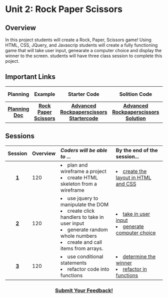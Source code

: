 # Unit 2: Rock Paper Scissors


## Overview
In this project students will create a Rock, Paper, Scissors game! Using HTML, CSS, JQuery, and Javascrip students will create a fully functioning game that will take user input, genearate a computer choice and display the winner to the screen. students will have three class session to complete this poject.

## Important Links

| Planning  | Example  |  Starter Code | Solition Code  |  Extra Resources |
|:-------:|:-------:|:-------:|:-------:|:-------:|
| [**Planning Doc**](https://drive.google.com/open?id=1dddAl5l-A1l0gA-oGxpcCFmlxRJzB7il39QEqmAm2Bs) |[**Rock Paper Scissors**](https://ScriptEdcurriculum.github.io/advanced_rockpaperscissors_solution)| [**Advanced Rockpaperscissors Startercode**](https://github.com/ScriptEdcurriculum/advanced_rockpaperscissors_startercode) | [**Advanced Rockpaperscissors Solution**](https://github.com/ScriptEdcurriculum/advanced_rockpaperscissors_solution)|[**Wiki**](https://github.com/ScriptEdcurriculum/curriculum2016/wiki/foundationsCourse#unit-9-conditionals-variables--strings)|

## Sessions 
|Session|Overview|*Coders will be able to ...*|By the end of the session...|
|:-------:|-------|:-------|:-------|
|[**1**](https://docs.google.com/presentation/d/1ZktWplvZWdjnDF2dpS6sj14J1MHnG9P4AymCSCgWR-U/edit#slide=id.g1d0118cf2a_0_406)|120| <li> plan and wireframe a project</li>  <li> create HTML skeleton from a wireframe</li>| <li>[create the layout in HTML and CSS](https://github.com/ScriptEdcurriculum/advanced_rockpaperscissors_solution/tree/step-01/index.html)</li>|
|[**2**](https://docs.google.com/presentation/d/1ZktWplvZWdjnDF2dpS6sj14J1MHnG9P4AymCSCgWR-U/edit#slide=id.g1f4c7fca2c_3_463)|120| <li> use jquery to manipulate the DOM</li> <li> create click handlers to take in user input</li><li>  generate random whole numbers</li> <li> create and call items from arrays.</li> | <li>[take in user input](https://github.com/ScriptEdcurriculum/advanced_rockpaperscissors_solution/blob/step-03/script.js)</li> <li>[generate computer choice](https://github.com/ScriptEdcurriculum/advanced_rockpaperscissors_solution/tree/step-04/script.js)</li>|
|[**3**](https://docs.google.com/presentation/d/1ZktWplvZWdjnDF2dpS6sj14J1MHnG9P4AymCSCgWR-U/edit#slide=id.g1f4c7fca2c_3_475)|120| <li> use conditional statements</li> <li> refactor code into functions</li>| <li>[determine the winner](https://github.com/ScriptEdcurriculum/advanced_rockpaperscissors_solution/tree/step-06/script.js)</li> <li>[refactor in functions](https://github.com/ScriptEdcurriculum/advanced_rockpaperscissors_solution/tree/step-07/script.js)</li>|

<h3 align="center"><a href="https://docs.google.com/forms/d/e/1FAIpQLSfx0wkLyw_jSOhWR2yY8GTR8TV2NXYZc40us7aPHnl9bO6WAQ/viewform">Submit Your Feedback!</a></h3>
